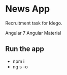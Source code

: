 # News App

Recruitment task for Idego.

Angular 7 
Angular Material

## Run the app

* npm i
* ng s -o
